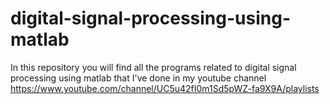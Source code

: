 # digital-signal-processing-using-matlab
In this repository you will find all the programs related to digital signal processing using matlab that I've done
in my youtube channel 
https://www.youtube.com/channel/UC5u42fI0m1Sd5pWZ-fa9X9A/playlists

